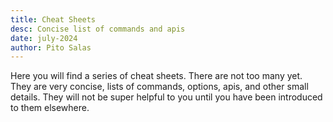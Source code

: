 ```yaml
---
title: Cheat Sheets
desc: Concise list of commands and apis
date: july-2024
author: Pito Salas
---
```

Here you will find a series of cheat sheets. There are not too many yet. They are very concise, lists of commands, options, apis, and other small details. They will not be super helpful to you until you have been introduced to them elsewhere.